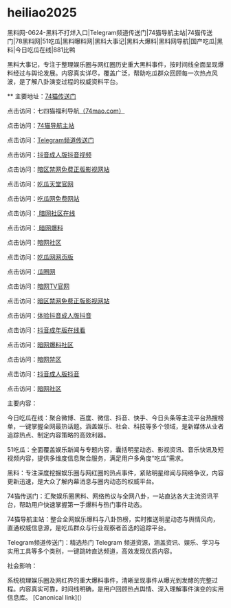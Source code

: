 # heiliao2025
黑料网-0624-黑料不打烊入口|Telegram频道传送门|74猫导航主站|74猫传送门|78黑料网|51吃瓜|黑料曝料网|黑料大事记|黑料大爆料|黑料网导航|国产吃瓜|黑料|今日吃瓜在线|881比鸭

黑料大事记，专注于整理娱乐圈与网红圈历史重大黑料事件，按时间线全面呈现爆料经过与舆论发展。内容真实详尽，覆盖广泛，帮助吃瓜群众回顾每一次热点风波，是了解八卦演变过程的权威资料平台。

** 主要地址：<a href="https://74mao.com/">74猫传送门</a>

点击访问：七四猫福利导航<a href="https://74mao.com/">（74mao.com）</a>

点击访问：<a href="https://74mao.com/">74猫导航主站</a>

点击访问：<a href="https://74mao.com/">Telegram频道传送门</a>

点击访问：<a href="https://dy3-04.pages.dev/">抖音成人版抖音视频</a>

点击访问：<a href="https://aw5-04.pages.dev/">暗区禁网免费正版影视网站</a>

点击访问：<a href="https://cg7-49.pages.dev/">吃瓜天堂官网</a>

点击访问：<a href="https://cg3-48.pages.dev/">吃瓜网免费网站</a>

点击访问：<a href="https://aw1-05.pages.dev/"> 暗网社区在线</a>

点击访问：<a href="https://aw6-06.pages.dev/"> 暗网爆料</a>

点击访问：<a href="https://aw2-07.pages.dev/">暗网社区</a>

点击访问：<a href="https://cg3-47.pages.dev/">吃瓜网网页版</a>

点击访问：<a href="https://cg6-47.pages.dev/">瓜圈网</a>

点击访问：<a href="https://aw7-02.pages.dev/">暗网TV官网</a>

点击访问：<a href="https://aw5-04.pages.dev/">暗区禁网免费正版影视网站</a>

点击访问：<a href="https://dy8-06.pages.dev/">体验抖音成人版抖音</a>

点击访问：<a href="https://dy4-14.pages.dev/">抖音成年版在线看</a>

点击访问：<a href="https://aw3-15.pages.dev/">暗网爆料社区</a>

点击访问：<a href="https://aw4-11.pages.dev/">暗网禁区</a>

点击访问：<a href="https://dy3-08.pages.dev/">抖音成人版抖音</a>

点击访问：<a href="https://aw1-04.pages.dev/">暗网社区</a>

主要内容：

今日吃瓜在线：聚合微博、百度、微信、抖音、快手、今日头条等主流平台热搜榜单，一键掌握全网最热话题。涵盖娱乐、社会、科技等多个领域，是新媒体从业者追踪热点、制定内容策略的高效利器。

51吃瓜：全面覆盖娱乐新闻与专题内容，囊括明星动态、影视资讯、音乐快讯及短视频内容，提供多维度信息聚合服务，满足用户多角度“吃瓜”需求。

黑料：专注深度挖掘娱乐圈与网红圈的热点事件，紧贴明星绯闻与网络争议，内容更新迅速，是大众了解内幕消息与圈内动态的权威平台。

74猫传送门：汇聚娱乐圈黑料、网络热议与全网八卦，一站直达各大主流资讯平台，帮助用户快速掌握第一手爆料与热门事件动态。

74猫导航主站：整合全网娱乐爆料与八卦热榜，实时推送明星动态与舆情风向，直通权威信息源，是吃瓜群众与行业观察者首选的追踪平台。

Telegram频道传送门：精选热门 Telegram 频道资源，涵盖资讯、娱乐、学习与实用工具等多个类别，一键跳转直达频道，高效发现优质内容。

社会影响：

系统梳理娱乐圈及网红界的重大爆料事件，清晰呈现事件从曝光到发酵的完整过程。内容真实可靠，时间线明确，是用户回顾热点舆情、深入理解事件演变的实用信息库。
[Canonical link](）

